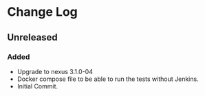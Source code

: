 # Change Log
## Unreleased
### Added
- Upgrade to nexus 3.1.0-04
- Docker compose file to be able to run the tests without Jenkins.
- Initial Commit.
